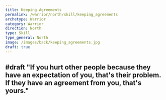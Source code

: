 ```yaml
---
title: Keeping Agreements
permalink: /warrior/north/skill/keeping_agreements
archetype: Warrior
category: Warrior
direction: North
type: Skill
type_general: North
image: /images/back/keeping_agreements.jpg
draft: true
---
```

#draft "If you hurt other people because they have an expectation of you, that's their problem. If they have an agreement from you, that's yours."
---
